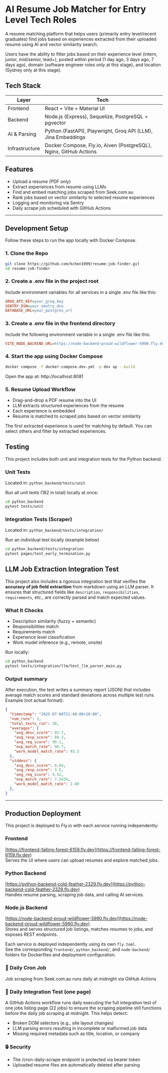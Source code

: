 # AI Resume Job Matcher for Entry Level Tech Roles

A resume matching platform that helps users (primarily entry level/recent graduates) find jobs based on experiences extracted from their uploaded resume using AI and vector similarity search. 

Users have the ability to filter jobs based on their experience level (intern, junior, mid/senior, lead+), posted within period (1 day ago, 3 days ago, 7 days ago), domain (software engineer roles only at this stage), and location (Sydney only at this stage). 

## Tech Stack

| Layer        | Tech                                                         |
|--------------|--------------------------------------------------------------|
| Frontend     | React + Vite + Material UI                                   |
| Backend      | Node.js (Express), Sequelize, PostgreSQL + pgvector          |
| AI & Parsing | Python (FastAPI), Playwright, Groq API (LLM), Jina Embeddings|
| Infrastructure | Docker Compose, Fly.io, Aiven (PostgreSQL), Nginx, GitHub Actions|

## Features

- Upload a resume (PDF only)
- Extract experiences from resume using LLMs 
- Find and embed matching jobs scraped from Seek.com.au
- Rank jobs based on vector similarity to selected resume experiences
- Logging and monitoring via Sentry
- Daily scrape job scheduled with GitHub Actions

---
## Development Setup

Follow these steps to run the app locally with Docker Compose.

### 1. Clone the Repo

```bash
git clone https://github.com/kchen1999/resume-job-finder.git
cd resume-job-finder
```

### 2. Create a .env file in the project root

Include environment variables for all services in a single .env file like this:

```ini
GROQ_API_KEY=your_groq_key
SENTRY_DSN=your_sentry_dsn
DATABASE_URL=your_postgres_url
```

### 3. Create a .env file in the frontend directory

Include the following environment variable in a single .env file like this:

```ini
VITE_NODE_BACKEND_URL=https://node-backend-proud-wildflower-5990.fly.dev/api 
```

### 4. Start the app using Docker Compose

```bash
docker compose -f docker-compose.dev.yml -p dev up --build
```
Open the app at: http://localhost:8081

### 5. Resume Upload Workflow

- Drag-and-drop a PDF resume into the UI
- LLM extracts structured experiences from the resume
- Each experience is embedded
- Resume is matched to scraped jobs based on vector similarity

The first extracted experience is used for matching by default. You can select others and filter by extracted experiences.

## Testing

This project includes both unit and integration tests for the Python backend.

### Unit Tests
Located in: `python_backend/tests/unit`

Run all unit tests (182 in total) locally at once:
```bash
cd python_backend
pytest tests/unit
```

### Integration Tests (Scraper)
Located in: `python_backend/tests/integration/`

Run an individual test locally (example below)
```bash
cd python_backend/tests/integration
pytest pages/test_early_termination.py
```

## LLM Job Extraction Integration Test

This project also includes a rigorous integration test that verifies the **accuracy of job field extraction** from markdown using an LLM parser. It ensures that structured fields like `description`, `responsibilities`, `requirements`, etc., are correctly parsed and match expected values.

### What It Checks

- Description similarity (fuzzy + semantic)
- Responsibilities match
- Requirements match
- Experience level classification
- Work model inference (e.g., remote, onsite)

Run locally:
```bash
cd python_backend
pytest tests/integration/llm/test_llm_parser_main.py
```
### Output summary

After execution, the test writes a summary report (JSON) that includes average match scores and standard deviations across multiple test runs. Example (not actual format): 

```json
{
  "timestamp": "2025-07-08T21:48:00+10:00",
  "num_runs": 3,
  "total_tests_run": 30,
  "averages": {
    "avg_desc_score": 92.7,
    "avg_resp_score": 88.3,
    "avg_req_score": 90.1,
    "exp_match_rate": 96.7,
    "work_model_match_rate": 93.3
  }, 
  "stddevs": {
    "avg_desc_score": 0.84,
    "avg_resp_score": 3.5,
    "avg_req_score": 4.52,
    "exp_match_rate": 7.5434,
    "work_model_match_rate": 2.80
  },
}
```
---
## Production Deployment

This project is deployed to Fly.io with each service running independently:

### Frontend 
[https://frontend-falling-forest-6159.fly.dev](https://frontend-falling-forest-6159.fly.dev)  
Serves the UI where users can upload resumes and explore matched jobs.

### Python Backend 
[https://python-backend-cold-feather-2329.fly.dev](https://python-backend-cold-feather-2329.fly.dev)  
Handles resume parsing, scraping job data, and calling AI services.

### Node.js Backend 
[https://node-backend-proud-wildflower-5990.fly.dev](https://node-backend-proud-wildflower-5990.fly.dev)  
Stores and serves structured job listings, matches resumes to jobs, and exposes REST endpoints.

Each service is deployed independently using its own `fly.toml`.  
See the corresponding `frontend/`, `python_backend/`, and `node-backend/` folders for Dockerfiles and deployment configuration.  

### 🔁 Daily Cron Job

Job scraping from Seek.com.au runs daily at midnight via GitHub Actions

### 🔁 Daily Integration Test (one page)

A GitHub Actions workflow runs daily executing the full integration test of one jobs listing page (22 jobs) to ensure the scraping pipeline still functions before the daily job scraping at midnight. This helps detect:

- Broken DOM selectors  (e.g., site layout changes)
- LLM parsing errors resulting in incomplete or malformed job data
- Missing required metadata such as title, location, or company

### 🔒 Security

- The /cron-daily-scrape endpoint is protected via bearer token
- Uploaded resume files are automatically deleted after parsing



